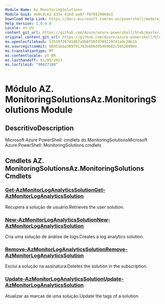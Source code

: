 ```yaml
---
Module Name: Az.MonitoringSolutions
Module Guid: 4e0cdc62-833e-41bd-aa97-f8f042986de3
Download Help Link: https://docs.microsoft.com/en-us/powershell/module/az.monitoringsolutions
Help Version: 1.0.0.0
Locale: en-US
content_git_url: https://github.com/Azure/azure-powershell/blob/master/src/MonitoringSolutions/help/Az.MonitoringSolutions.md
original_content_git_url: https://github.com/Azure/azure-powershell/blob/master/src/MonitoringSolutions/help/Az.MonitoringSolutions.md
ms.openlocfilehash: 53510f267d1887a9b0f58fd799229741a9c28b1b
ms.sourcegitcommit: 68451baa389791703e666d95469602c5652609ee
ms.translationtype: MT
ms.contentlocale: pt-BR
ms.lasthandoff: 01/05/2021
ms.locfileid: "98427100"
---
```

# <span data-ttu-id="a5097-101">Módulo AZ. MonitoringSolutions</span><span class="sxs-lookup"><span data-stu-id="a5097-101">Az.MonitoringSolutions Module</span></span>
## <span data-ttu-id="a5097-102">Descritivo</span><span class="sxs-lookup"><span data-stu-id="a5097-102">Description</span></span>
<span data-ttu-id="a5097-103">Microsoft Azure PowerShell: cmdlets do MonitoringSolutions</span><span class="sxs-lookup"><span data-stu-id="a5097-103">Microsoft Azure PowerShell: MonitoringSolutions cmdlets</span></span>

## <span data-ttu-id="a5097-104">Cmdlets AZ. MonitoringSolutions</span><span class="sxs-lookup"><span data-stu-id="a5097-104">Az.MonitoringSolutions Cmdlets</span></span>
### [<span data-ttu-id="a5097-105">Get-AzMonitorLogAnalyticsSolution</span><span class="sxs-lookup"><span data-stu-id="a5097-105">Get-AzMonitorLogAnalyticsSolution</span></span>](Get-AzMonitorLogAnalyticsSolution.md)
<span data-ttu-id="a5097-106">Recupera a solução de usuário.</span><span class="sxs-lookup"><span data-stu-id="a5097-106">Retrieves the user solution.</span></span>

### [<span data-ttu-id="a5097-107">New-AzMonitorLogAnalyticsSolution</span><span class="sxs-lookup"><span data-stu-id="a5097-107">New-AzMonitorLogAnalyticsSolution</span></span>](New-AzMonitorLogAnalyticsSolution.md)
<span data-ttu-id="a5097-108">Cria uma solução de análise de logs.</span><span class="sxs-lookup"><span data-stu-id="a5097-108">Creates a log analytics solution.</span></span>

### [<span data-ttu-id="a5097-109">Remove-AzMonitorLogAnalyticsSolution</span><span class="sxs-lookup"><span data-stu-id="a5097-109">Remove-AzMonitorLogAnalyticsSolution</span></span>](Remove-AzMonitorLogAnalyticsSolution.md)
<span data-ttu-id="a5097-110">Exclui a solução na assinatura.</span><span class="sxs-lookup"><span data-stu-id="a5097-110">Deletes the solution in the subscription.</span></span>

### [<span data-ttu-id="a5097-111">Update-AzMonitorLogAnalyticsSolution</span><span class="sxs-lookup"><span data-stu-id="a5097-111">Update-AzMonitorLogAnalyticsSolution</span></span>](Update-AzMonitorLogAnalyticsSolution.md)
<span data-ttu-id="a5097-112">Atualizar as marcas de uma solução.</span><span class="sxs-lookup"><span data-stu-id="a5097-112">Update the tags of a solution.</span></span>

